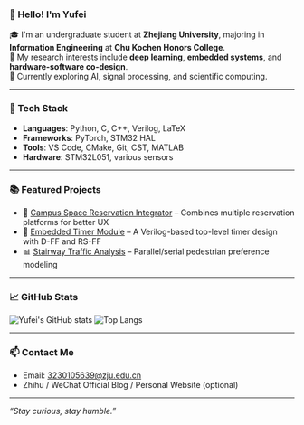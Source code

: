 
### 👋 Hello! I'm Yufei

🎓 I'm an undergraduate student at **Zhejiang University**, majoring in **Information Engineering** at **Chu Kochen Honors College**.  
🧠 My research interests include **deep learning**, **embedded systems**, and **hardware-software co-design**.  
🌱 Currently exploring AI, signal processing, and scientific computing.

---

### 🔧 Tech Stack
- **Languages**: Python, C, C++, Verilog, LaTeX
- **Frameworks**: PyTorch, STM32 HAL
- **Tools**: VS Code, CMake, Git, CST, MATLAB
- **Hardware**: STM32L051, various sensors

---

### 📚 Featured Projects
- 🚀 [Campus Space Reservation Integrator](https://github.com/your-repo) – Combines multiple reservation platforms for better UX  
- 🔧 [Embedded Timer Module](https://github.com/your-repo) – A Verilog-based top-level timer design with D-FF and RS-FF  
- 📊 [Stairway Traffic Analysis](https://github.com/your-repo) – Parallel/serial pedestrian preference modeling

---

### 📈 GitHub Stats

![Yufei's GitHub stats](https://github-readme-stats.vercel.app/api?username=yufeila&show_icons=true&theme=default)
![Top Langs](https://github-readme-stats.vercel.app/api/top-langs/?username=yufeila&layout=compact)

---

### 📫 Contact Me
- Email: 3230105639@zju.edu.cn  
- Zhihu / WeChat Official Blog / Personal Website (optional)

---

*“Stay curious, stay humble.”*

<!---
yufeila/yufeila is a ✨ special ✨ repository because its `README.md` (this file) appears on your GitHub profile.
You can click the Preview link to take a look at your changes.
--->
